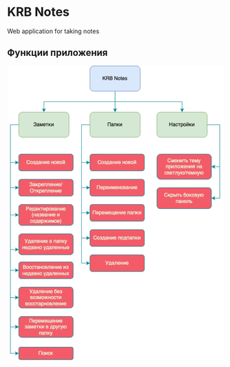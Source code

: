 # KRB Notes

Web application for taking notes

## Функции приложения

![Функции приложения](./diagrams/functional-diagram.drawio.png 'application functions')